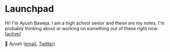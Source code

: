 # Launchpad

Hi! I'm Ayush Baweja. I am a high school senior and these are my notes. I'm probably thinking about or working on something out of these right now: [[active]] 

👋 Ayush ([email](mailto:ayushbaweja14@gmail.com), [Twitter](https://twitter.com/BawejaAyush))

[//begin]: # "Autogenerated link references for markdown compatibility"
[active]: active "Active"
[//end]: # "Autogenerated link references"